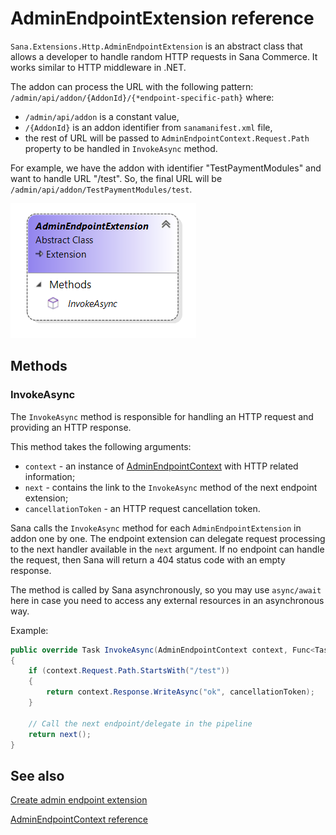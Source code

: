# AdminEndpointExtension reference

`Sana.Extensions.Http.AdminEndpointExtension` is an abstract class that allows a developer to handle random HTTP requests in Sana Commerce. It works similar to HTTP middleware in .NET.

The addon can process the URL with the following pattern: `/admin/api/addon/{AddonId}/{*endpoint-specific-path}` where:
- `/admin/api/addon` is a constant value,
- `/{AddonId}` is an addon identifier from `sanamanifest.xml` file,
- the rest of URL will be passed to `AdminEndpointContext.Request.Path` property to be handled in `InvokeAsync` method.

For example, we have the addon with identifier "TestPaymentModules" and want to handle URL "/test". So, the final URL will be `/admin/api/addon/TestPaymentModules/test`.

![Class](img/admin-endpoint-extension/class.png)

## Methods

<a id="InvokeAsync"></a>
### InvokeAsync

The `InvokeAsync` method is responsible for handling an HTTP request and providing an HTTP response.

This method takes the following arguments:
- `context` - an instance of [AdminEndpointContext](admin-endpoint-context.md)
with HTTP related information;
- `next` - contains the link to the `InvokeAsync` method of the next endpoint extension;
- `cancellationToken` - an HTTP request cancellation token.

Sana calls the `InvokeAsync` method for each `AdminEndpointExtension` in addon one by one. 
The endpoint extension can delegate request processing to the next handler available in the `next` argument.
If no endpoint can handle the request, then Sana will return a 404 status code with an empty response. 

The method is called by Sana asynchronously, so you may use `async/await` here in case
you need to access any external resources in an asynchronous way.

Example:

```cs
public override Task InvokeAsync(AdminEndpointContext context, Func<Task> next, CancellationToken cancellationToken)
{
    if (context.Request.Path.StartsWith("/test"))
    {
        return context.Response.WriteAsync("ok", cancellationToken);
    }

    // Call the next endpoint/delegate in the pipeline
    return next();
}
```

## See also

[Create admin endpoint extension](https://community.sana-commerce.com/docs/SCC_Guides/Extensions/how-to//create-admin-endpoint-extension.md)

[AdminEndpointContext reference](admin-endpoint-context.md)
